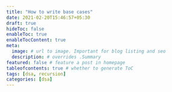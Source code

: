 ```yaml
---
title: "How to write base cases"
date: 2021-02-20T15:46:57+05:30
draft: true
hideToc: false
enableToc: true
enableTocContent: true
meta:
  image: # url to image. Important for blog listing and seo
  description: # overrides .Summary
featured: false # feature a post in homepage
tableofcontents: true # whether to generate ToC
tags: [dsa, recursion]
categories: [dsa]
---
```

